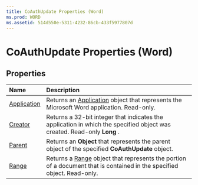 ```yaml
---
title: CoAuthUpdate Properties (Word)
ms.prod: WORD
ms.assetid: 514d550e-5311-4232-86cb-433f5977807d
---
```



# CoAuthUpdate Properties (Word)

## Properties



|**Name**|**Description**|
|:-----|:-----|
|[Application](coauthupdate-application-property-word.md)|Returns an [Application](application-object-word.md) object that represents the Microsoft Word application. Read-only.|
|[Creator](coauthupdate-creator-property-word.md)|Returns a 32-bit integer that indicates the application in which the specified object was created. Read-only  **Long** .|
|[Parent](coauthupdate-parent-property-word.md)|Returns an  **Object** that represents the parent object of the specified **CoAuthUpdate** object.|
|[Range](coauthupdate-range-property-word.md)|Returns a [Range](range-object-word.md) object that represents the portion of a document that is contained in the specified object. Read-only.|

